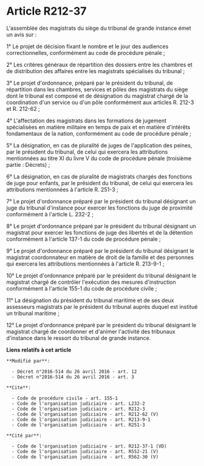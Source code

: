 # Article R212-37

L'assemblée des magistrats du siège du tribunal de grande instance émet un avis sur : 

1° Le projet de décision fixant le nombre et le jour des audiences correctionnelles, conformément au code de procédure
pénale ; 

2° Les critères généraux de répartition des dossiers entre les chambres et de distribution des affaires entre les magistrats
spécialisés du tribunal ; 

3° Le projet d'ordonnance, préparé par le président du tribunal, de répartition dans les chambres, services et pôles des
magistrats du siège dont le tribunal est composé et de désignation du magistrat chargé de la coordination d'un service ou
d'un pôle conformément aux articles R. 212-3 et R. 212-62 ; 

4° L'affectation des magistrats dans les formations de jugement spécialisées en matière militaire en temps de paix et en
matière d'intérêts fondamentaux de la nation, conformément au code de procédure pénale ; 

5° La désignation, en cas de pluralité de juges de l'application des peines, par le président du tribunal, de celui qui
exercera les attributions mentionnées au titre XI du livre V du code de procédure pénale (troisième partie : Décrets) ; 

6° La désignation, en cas de pluralité de magistrats chargés des fonctions de juge pour enfants, par le président du
tribunal, de celui qui exercera les attributions mentionnées à l'article R. 251-3 ; 

7° Le projet d'ordonnance préparé par le président du tribunal désignant un juge du tribunal d'instance pour exercer les
fonctions du juge de proximité conformément à l'article L. 232-2 ; 

8° Le projet d'ordonnance préparé par le président du tribunal désignant un magistrat pour exercer les fonctions de juge des
libertés et de la détention conformément à l'article 137-1 du code de procédure pénale ; 

9° Le projet d'ordonnance préparé par le président du tribunal désignant le magistrat coordonnateur en matière de droit de la
famille et des personnes qui exercera les attributions mentionnées à l'article R. 213-9-1 ; 

10° Le projet d'ordonnance préparé par le président du tribunal désignant le magistrat chargé de contrôler l'exécution des
mesures d'instruction conformément à l'article 155-1 du code de procédure civile ; 

11° La désignation du président du tribunal maritime et de ses deux assesseurs magistrats par le président du tribunal auprès
duquel est institué un tribunal maritime ; 

12° Le projet d'ordonnance préparé par le président du tribunal désignant le magistrat chargé de coordonner et d'animer
l'activité des tribunaux d'instance dans le ressort du tribunal de grande instance.

**Liens relatifs à cet article**

	**Modifié par**:

	  - Décret n°2016-514 du 26 avril 2016 - art. 12
	  - Décret n°2016-514 du 26 avril 2016 - art. 3

	**Cite**:

	  - Code de procédure civile - art. 155-1
	  - Code de l'organisation judiciaire - art. L232-2
	  - Code de l'organisation judiciaire - art. R212-3
	  - Code de l'organisation judiciaire - art. R212-62 (V)
	  - Code de l'organisation judiciaire - art. R213-9-1
	  - Code de l'organisation judiciaire - art. R251-3

	**Cité par**:

	  - Code de l'organisation judiciaire - art. R212-37-1 (VD)
	  - Code de l'organisation judiciaire - art. R552-21 (V)
	  - Code de l'organisation judiciaire - art. R562-30 (V)
